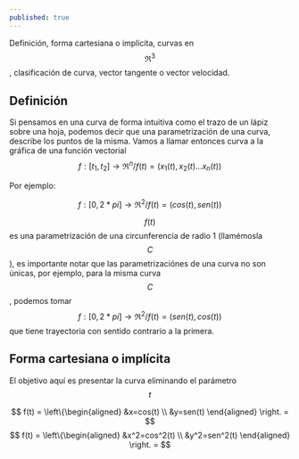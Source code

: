 ```yaml
---
published: true
---
```

Definición, forma cartesiana o implícita, curvas en $$\Re^3$$, clasificación de curva, vector tangente o vector velocidad.

## Definición

Si pensamos en una curva de forma intuitiva como el trazo de un lápiz sobre una hoja, podemos decir que una parametrización de una curva, describe los puntos de la misma.
Vamos a llamar entonces curva a la gráfica de una función vectorial $$f:[t_{1},t_{2}] \to \Re^n / f(t)=(x_{1}(t), x_{2}(t)...x_{n}(t))$$

Por ejemplo:

$$ f:[0, 2*pi] \to \Re^2 / f(t)=(cos(t), sen(t)) $$

$$f(t)$$ es una parametrización de una circunferencia de radio 1 (llamémosla $$C$$), es importante notar que las parametrizaciónes de una curva no son únicas, por ejemplo, para la misma curva $$C$$, podemos tomar $$f:[0, 2*pi] \to \Re^2 / f(t)=(sen(t), cos(t))$$ que tiene trayectoria con sentido contrario a la primera.

## Forma cartesiana o implícita

El objetivo aquí es presentar la curva eliminando el parámetro $$t$$

$$
f(t) = \left\{\begin{aligned}
&x=cos(t) \\
&y=sen(t)
\end{aligned}
\right. =
$$
$$
f(t) = \left\{\begin{aligned}
&x^2=cos^2(t) \\
&y^2=sen^2(t)
\end{aligned}
\right. =
$$
